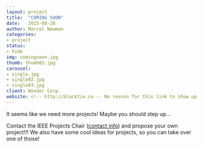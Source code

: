 ```yaml
---
layout: project
title:  "COMING SOON"
date:   2015-08-28
author: Marcel Newman
categories:
- project
status: 
- hide
img: comingsoon.jpg
thumb: thumb02.jpg
carousel:
- single.jpg
- single02.jpg
- single03.jpg
client: Wonder Corp.
website: <!-- http://blacktie.co -- No reason for this link to show up -->
---
```

It seems like we need more projects! Maybe you should step up...

Contact the IEEE Projects Chair (<a href="http://ieeeiit.me/about/">contact info</a>) and propose your own project!!! We also have some cool ideas for projects, so you can take over one of those!
